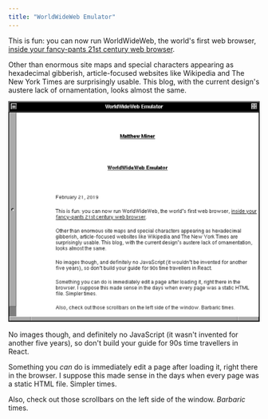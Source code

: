 ```yaml
---
title: "WorldWideWeb Emulator"
---
```


This is fun: you can now run WorldWideWeb, the world's first web browser, [inside your fancy-pants 21st century web browser](https://worldwideweb.cern.ch).

Other than enormous site maps and special characters appearing as hexadecimal gibberish, article-focused websites like Wikipedia and The New York Times are surprisingly usable. This blog, with the current design's austere lack of ornamentation, looks almost the same.

<img alt="WorldWideWeb emulator showing this blog post" src="/images/worldwideweb-emulator.png">

No images though, and definitely no JavaScript (it wasn't invented for another five years), so don't build your guide for 90s time travellers in React.

Something you *can* do is immediately edit a page after loading it, right there in the browser. I suppose this made sense in the days when every page was a static HTML file. Simpler times.

Also, check out those scrollbars on the left side of the window. *Barbaric* times.
